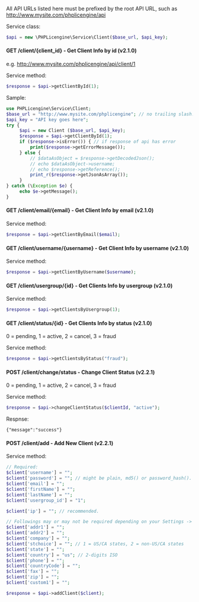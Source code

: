 All API URLs listed here must be prefixed by the root API URL, such as http://www.mysite.com/phplicengine/api

Service class:
```php
$api = new \PHPLicengine\Service\Client($base_url, $api_key);
```

#### GET /client/{client_id} - Get Client Info by id (v2.1.0)

e.g. http://www.mysite.com/phplicengine/api/client/1

Service method:
```php
$response = $api->getClientById(1);
```

Sample:

```php
use PHPLicengine\Service\Client;
$base_url = "http://www.mysite.com/phplicengine"; // no trailing slash!
$api_key = "API key goes here";
try {
     $api = new Client ($base_url, $api_key);
     $response = $api->getClientById(1);
     if ($response->isError()) { // if response of api has error
         print($response->getErrorMessage());
     } else {
         // $dataAsObject = $response->getDecodedJson();
         // echo $dataAsObject->username;
         // echo $response->getReference();
         print_r($response->getJsonAsArray());
     }
} catch (\Exception $e) {
     echo $e->getMessage();
}
```

#### GET /client/email/{email} - Get Client Info by email (v2.1.0)

Service method:
```php
$response = $api->getClientByEmail($email);
```

#### GET /client/username/{username} - Get Client Info by username (v2.1.0)

Service method:
```php
$response = $api->getClientByUsername($username);
```

#### GET /client/usergroup/{id} - Get Clients Info by usergroup (v2.1.0)

Service method:
```php
$response = $api->getClientsByUsergroup(1);
```

#### GET /client/status/{id} - Get Clients Info by status (v2.1.0)
0 = pending, 1 = active, 2 = cancel, 3 = fraud

Service method:
```php
$response = $api->getClientsByStatus("fraud");
```

#### POST /client/change/status - Change Client Status (v2.2.1)

0 = pending, 1 = active, 2 = cancel, 3 = fraud

Service method:
```php
$response = $api->changeClientStatus($clientId, "active");
```

Respnse:
```
{"message":"success"}
```

#### POST /client/add - Add New Client (v2.2.1)


Service method:
```php
// Required:
$client['username'] = "";
$client['password'] = ""; // might be plain, md5() or password_hash().
$client['email'] = "";
$client['firstName'] = "";
$client['lastName'] = "";
$client['usergroup_id'] = "1";

$client['ip'] = ""; // recommended.

// Followings may or may not be required depending on your Settings -> Form Settings
$client['addr1'] = "";
$client['addr2'] = "";
$client['company'] = "";
$client['stchoice'] = ""; // 1 = US/CA states, 2 = non-US/CA states
$client['state'] = "";
$client['country'] = "us"; // 2-digits ISO
$client['phone'] = "";
$client['countryCode'] = "";
$client['fax'] = "";
$client['zip'] = "";
$client['custom1'] = "";

$response = $api->addClient($client);
```

